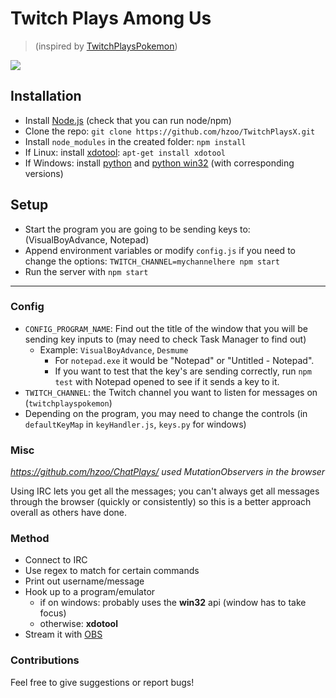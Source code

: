 # Twitch Plays Among Us

> (inspired by [TwitchPlaysPokemon])

![](https://pbs.twimg.com/media/Eh-pkzZWAAAfC7e?format=png&name=large)

## Installation

- Install [Node.js] (check that you can run node/npm)
- Clone the repo: `git clone https://github.com/hzoo/TwitchPlaysX.git`
- Install `node_modules` in the created folder: `npm install`
- If Linux: install [xdotool](http://www.semicomplete.com/projects/xdotool/): `apt-get install xdotool`
- If Windows: install [python] and [python win32] (with corresponding versions)

## Setup

- Start the program you are going to be sending keys to: (VisualBoyAdvance, Notepad)
- Append environment variables or modify `config.js` if you need to change the options: `TWITCH_CHANNEL=mychannelhere npm start`
- Run the server with `npm start`

---

### Config

- `CONFIG_PROGRAM_NAME`: Find out the title of the window that you will be sending key inputs to (may need to check Task Manager to find out)
    - Example: `VisualBoyAdvance`, `Desmume`
        - For `notepad.exe` it would be "Notepad" or "Untitled - Notepad".
        - If you want to test that the key's are sending correctly, run `npm test` with Notepad opened to see if it sends a key to it.
- `TWITCH_CHANNEL`: the Twitch channel you want to listen for messages on (`twitchplayspokemon`)
- Depending on the program, you may need to change the controls (in `defaultKeyMap` in `keyHandler.js`, `keys.py` for windows)

### Misc

*https://github.com/hzoo/ChatPlays/ used MutationObservers in the browser*

Using IRC lets you get all the messages; you can't always get all messages through the browser (quickly or consistently) so this is a better approach overall as others have done.

### Method

- Connect to IRC
- Use regex to match for certain commands
- Print out username/message
- Hook up to a program/emulator
    - if on windows: probably uses the **win32** api (window has to take focus)
    - otherwise: **xdotool**
- Stream it with [OBS](https://obsproject.com)

### Contributions

Feel free to give suggestions or report bugs!

[node.js]:http://nodejs.org
[python win32]:https://github.com/mhammond/pywin32/releases
[python]:http://www.python.org/
[TwitchPlaysPokemon]:http://twitch.tv/TwitchPlaysPokemon
